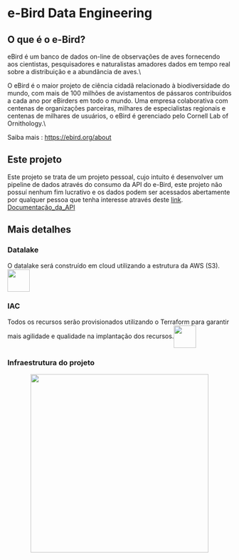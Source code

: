 # e-Bird Data Engineering
## O que é o e-Bird?
eBird é um banco de dados on-line de observações de aves fornecendo aos cientistas, pesquisadores e naturalistas amadores dados em tempo real sobre a distribuição e a abundância de aves.\

O eBird é o maior projeto de ciência cidadã relacionado à biodiversidade do mundo, com mais de 100 milhões de avistamentos de pássaros contribuídos a cada ano por eBirders em todo o mundo. Uma empresa colaborativa com centenas de organizações parceiras, milhares de especialistas regionais e centenas de milhares de usuários, o eBird é gerenciado pelo Cornell Lab of Ornithology.\

Saiba mais : https://ebird.org/about

## Este projeto
Este projeto se trata de um projeto pessoal, cujo intuito é desenvolver um pipeline de dados através do consumo da API do e-Bird, este projeto não possuí nenhum fim lucrativo e os dados podem ser acessados abertamente por qualquer pessoa que tenha interesse através deste [link](https://science.ebird.org/pt-BR/use-ebird-data).\
[Documentação_da_API](https://documenter.getpostman.com/view/664302/S1ENwy59)

## Mais detalhes
### Datalake
O datalake será construído em cloud utilizando a estrutura da AWS (S3). <img align="center" height="50" width="50" src="https://icons8.com/icon/33039/amazon-web-services">

### IAC
Todos os recursos serão provisionados utilizando o Terraform para garantir mais agilidade e qualidade na implantação dos recursos.<img align="center" height="50" width="50" src="https://icons8.com/icon/kEkT1u7zTDk5/terraform">

### Infraestrutura do projeto
<p align=center>
  <img src="https://drive.google.com/file/d/1jqO1JQFM_drGbjKAcDjWwIYRLBB6s_cD/view?usp=sharing" height=400/>
  </p>
<p align=center>

